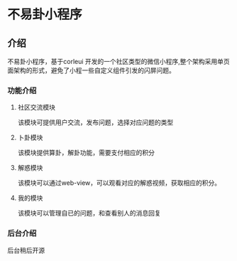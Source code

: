 # 不易卦小程序

## 介绍

不易卦小程序，基于corleui 开发的一个社区类型的微信小程序,整个架构采用单页面架构的形式，避免了小程一些自定义组件引发的闪屏问题。

### 功能介绍

1. 社区交流模块

   该模块可提供用户交流，发布问题，选择对应问题的类型

2. 卜卦模块

   该模块提供算卦，解卦功能，需要支付相应的积分

3. 解惑模块

   该模块可以通过web-view，可以观看对应的解惑视频，获取相应的积分。

4. 我的模块

   该模块可以管理自已的问题，和查看别人的消息回复



### 后台介绍

  后台稍后开源

